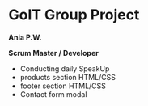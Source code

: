 # GoIT Group Project

**Ania P.W.**

**Scrum Master / Developer**

- Conducting daily SpeakUp
- products section HTML/CSS
- footer section HTML/CSS
- Contact form modal 
